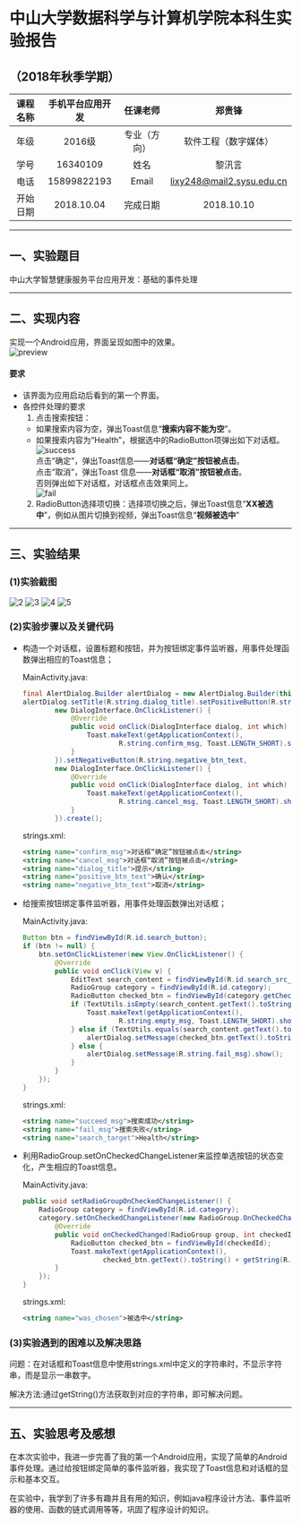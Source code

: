 # 中山大学数据科学与计算机学院本科生实验报告
## （2018年秋季学期）
| 课程名称 | 手机平台应用开发 | 任课老师 | 郑贵锋 |
| :------------: | :-------------: | :------------: | :-------------: |
| 年级 | 2016级 | 专业（方向） | 软件工程（数字媒体） |
| 学号 | 16340109 | 姓名 | 黎汛言 |
| 电话 | 15899822193 | Email | lixy248@mail2.sysu.edu.cn |
| 开始日期 | 2018.10.04 | 完成日期 | 2018.10.10 |

---

## 一、实验题目
中山大学智慧健康服务平台应用开发：基础的事件处理

---

## 二、实现内容
实现一个Android应用，界面呈现如图中的效果。  
![preview](https://gitee.com/code_sysu/PersonalProject1/raw/master/manual/images/preview.jpg)  
#### 要求  
* 该界面为应用启动后看到的第一个界面。  
* 各控件处理的要求
  1. 点击搜索按钮：
    * 如果搜索内容为空，弹出Toast信息“**搜索内容不能为空**”。
    * 如果搜索内容为“Health”，根据选中的RadioButton项弹出如下对话框。  
  ![success](https://gitee.com/code_sysu/PersonalProject1/raw/master/manual/images/success.jpg)  
  点击“确定”，弹出Toast信息——**对话框“确定”按钮被点击**。  
  点击“取消”，弹出Toast 信息——**对话框“取消”按钮被点击**。  
  否则弹出如下对话框，对话框点击效果同上。  
  ![fail](https://gitee.com/code_sysu/PersonalProject1/raw/master/manual/images/fail.jpg)  
  2. RadioButton选择项切换：选择项切换之后，弹出Toast信息“**XX被选中**”，例如从图片切换到视频，弹出Toast信息“**视频被选中**”  
---

## 三、实验结果
### (1)实验截图
![2](./Screenshots/2.png)
![3](./Screenshots/3.png)
![4](./Screenshots/4.png)
![5](./Screenshots/5.png)
### (2)实验步骤以及关键代码
* 构造一个对话框，设置标题和按钮，并为按钮绑定事件监听器，用事件处理函数弹出相应的Toast信息；

  MainActivity.java:

  ```java
  final AlertDialog.Builder alertDialog = new AlertDialog.Builder(this);
  alertDialog.setTitle(R.string.dialog_title).setPositiveButton(R.string.positive_btn_text,
          new DialogInterface.OnClickListener() {
              @Override
              public void onClick(DialogInterface dialog, int which) {
                  Toast.makeText(getApplicationContext(),
                          R.string.confirm_msg, Toast.LENGTH_SHORT).show();
              }
          }).setNegativeButton(R.string.negative_btn_text,
          new DialogInterface.OnClickListener() {
              @Override
              public void onClick(DialogInterface dialog, int which) {
                  Toast.makeText(getApplicationContext(),
                          R.string.cancel_msg, Toast.LENGTH_SHORT).show();
              }
          }).create();
  ```

  strings.xml:

  ```xml
  <string name="confirm_msg">对话框“确定”按钮被点击</string>
  <string name="cancel_msg">对话框“取消”按钮被点击</string>
  <string name="dialog_title">提示</string>
  <string name="positive_btn_text">确认</string>
  <string name="negative_btn_text">取消</string>
  ```

* 给搜索按钮绑定事件监听器，用事件处理函数弹出对话框；

  MainActivity.java:

  ```java
  Button btn = findViewById(R.id.search_button);
  if (btn != null) {
      btn.setOnClickListener(new View.OnClickListener() {
          @Override
          public void onClick(View v) {
              EditText search_content = findViewById(R.id.search_src_text);
              RadioGroup category = findViewById(R.id.category);
              RadioButton checked_btn = findViewById(category.getCheckedRadioButtonId());
              if (TextUtils.isEmpty(search_content.getText().toString())) {
                  Toast.makeText(getApplicationContext(),
                          R.string.empty_msg, Toast.LENGTH_SHORT).show();
              } else if (TextUtils.equals(search_content.getText().toString(), getString(R.string.search_target))) {
                  alertDialog.setMessage(checked_btn.getText().toString() + getString(R.string.succeed_msg)).show();
              } else {
                  alertDialog.setMessage(R.string.fail_msg).show();
              }
          }
      });
  }
  ```

  strings.xml:

  ```xml
  <string name="succeed_msg">搜索成功</string>
  <string name="fail_msg">搜索失败</string>
  <string name="search_target">Health</string>
  ```

* 利用RadioGroup.setOnCheckedChangeListener来监控单选按钮的状态变化，产生相应的Toast信息。

  MainActivity.java:

  ```java
  public void setRadioGroupOnCheckedChangeListener() {
      RadioGroup category = findViewById(R.id.category);
      category.setOnCheckedChangeListener(new RadioGroup.OnCheckedChangeListener() {
          @Override
          public void onCheckedChanged(RadioGroup group, int checkedId) {
              RadioButton checked_btn = findViewById(checkedId);
              Toast.makeText(getApplicationContext(),
                      checked_btn.getText().toString() + getString(R.string.was_chosen), Toast.LENGTH_SHORT).show();
          }
      });
  }
  ```

  strings.xml:

  ```xml
  <string name="was_chosen">被选中</string>
  ```

### (3)实验遇到的困难以及解决思路

问题：在对话框和Toast信息中使用strings.xml中定义的字符串时，不显示字符串，而是显示一串数字。

解决方法:通过getString()方法获取到对应的字符串，即可解决问题。

---

## 五、实验思考及感想
  在本次实验中，我进一步完善了我的第一个Android应用，实现了简单的Android事件处理。通过给按钮绑定简单的事件监听器，我实现了Toast信息和对话框的显示和基本交互。

  在实验中，我学到了许多有趣并且有用的知识，例如java程序设计方法、事件监听器的使用、函数的链式调用等等，巩固了程序设计的知识。